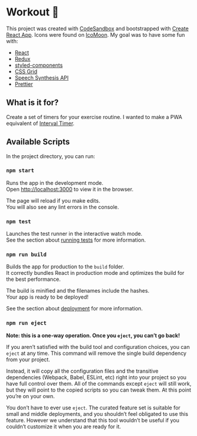 # Workout :muscle:
This project was created with [CodeSandbox](https://codesandbox.io/s/github/sylvhama/Workout) and bootstrapped with [Create React App](https://github.com/facebookincubator/create-react-app). Icons were found on [IcoMoon](https://icomoon.io).
My goal was to have some fun with:
- [React](https://reactjs.org/)
- [Redux](https://redux.js.org)
- [styled-components](https://www.styled-components.com/)
- [CSS Grid](https://medium.freecodecamp.org/learn-css-grid-in-5-minutes-f582e87b1228)
- [Speech Synthesis API](https://developers.google.com/web/updates/2014/01/Web-apps-that-talk-Introduction-to-the-Speech-Synthesis-API)
- [Prettier](https://prettier.io/)


## What is it for?
Create a set of timers for your exercise routine. I wanted to make a PWA equivalent of [Interval Timer](https://play.google.com/store/apps/details?id=cc.dreamspark.intervaltimer&hl=en).

## Available Scripts

In the project directory, you can run:

### `npm start`

Runs the app in the development mode.<br>
Open [http://localhost:3000](http://localhost:3000) to view it in the browser.

The page will reload if you make edits.<br>
You will also see any lint errors in the console.

### `npm test`

Launches the test runner in the interactive watch mode.<br>
See the section about [running tests](#running-tests) for more information.

### `npm run build`

Builds the app for production to the `build` folder.<br>
It correctly bundles React in production mode and optimizes the build for the best performance.

The build is minified and the filenames include the hashes.<br>
Your app is ready to be deployed!

See the section about [deployment](#deployment) for more information.

### `npm run eject`

**Note: this is a one-way operation. Once you `eject`, you can’t go back!**

If you aren’t satisfied with the build tool and configuration choices, you can `eject` at any time. This command will remove the single build dependency from your project.

Instead, it will copy all the configuration files and the transitive dependencies (Webpack, Babel, ESLint, etc) right into your project so you have full control over them. All of the commands except `eject` will still work, but they will point to the copied scripts so you can tweak them. At this point you’re on your own.

You don’t have to ever use `eject`. The curated feature set is suitable for small and middle deployments, and you shouldn’t feel obligated to use this feature. However we understand that this tool wouldn’t be useful if you couldn’t customize it when you are ready for it.

